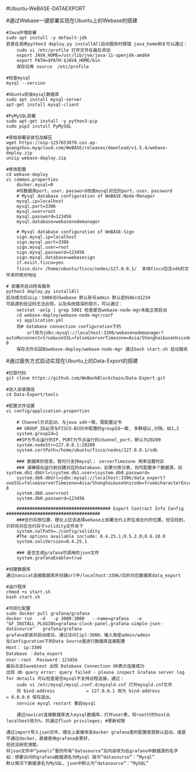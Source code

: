#Ubuntu-WeBASE-DATAEXPORT

#通过Webase一键部署实现在Ubuntu上的Webase的搭建

    #Java环境部署
    sudo apt install -y default-jdk
    若是在调用python3 deploy.py installAll启动服务时报错 java_home相关可以通过：
        sudo vi /etc/profile 打开文件在最后添加
        export JAVA_HOME=/usr/lib/jvm/java-11-openjdk-amd64
        export PATH=$PATH:$JAVA_HOME/bin
        保存后再 source  /etc/profile

    #检查mysql
    mysql --version

    #Ubuntu安装mysql数据库
    sudo apt install mysql-server
    apt-get install mysql-client

    #PyMySQL部署
    sudo apt-get install -y python3-pip
    sudo pip3 install PyMySQL

    #获取部署安装包及解压
    wget https://osp-1257653870.cos.ap-guangzhou.myqcloud.com/WeBASE/releases/download/v1.5.4/webase-deploy.zip
    unzip webase-deploy.zip

    #修改配置
    cd webase-deploy
    vi common.properties
        docker.mysql=0
        #将数据库port，user，password改成mysql对应的port，user，password
        # Mysql database configuration of WeBASE-Node-Manager
        mysql.ip=localhost
        mysql.port=3306
        mysql.user=root
        mysql.password=123456
        mysql.database=webasenodemanager

        # Mysql database configuration of WeBASE-Sign
        sign.mysql.ip=localhost
        sign.mysql.port=3306
        sign.mysql.user=root
        sign.mysql.password=123456
        sign.mysql.database=webasesign
        if.exist.fisco=yes
        fisco.dir= /home/ubuntu/fisco/nodes/127.0.0.1/  本地fisco包含sdk的文件夹的绝对地址

    # 部署并启动所有服务
    python3 deploy.py installAll
    启动成功后以ip：5000访问webase 默认账号admin 默认密码Abcd1234
    可能遇到验证码无法出现，以及系统错误的提示，可以通过：
        netstat -anlp | grep 5001 检查是否webase-node-mgr未能正常启动
        cd webase-deploy/webase-node-mgr/conf
        vi application.yml
        将# database connection configuration下的
            url改为jdbc:mysql://localhost:3306/webasenodemanager?autoReconnect=true&useSSL=false&serverTimezone=Asia/Shanghai&useUnicode=true&characterEncoding=UTF-8
        保存文件后回到webase-deploy/webase-node-mgr 通过bash start.sh 启动服务

#通过服务方式启动实现在Ubuntu上的Data-Export的搭建   

    #拉取代码
    git clone https://github.com/WeBankBlockchain/Data-Export.git 

    #进入安装路径
    cd Data-Export/tools
    
    #配置文件设置
    vi config/application.properties

        # Channel方式启动，与java sdk一致，需配置证书
        ## GROUP_ID必须与FISCO-BCOS中配置的groupId一致, 多群组以,分隔，如1,2
        system.groupId=1 
        ##IP为节点运行的IP，PORT为节点运行的channel_port，默认为20200
        system.nodeStr=127.0.0.1:20200
        system.certPath=/home/ubuntu/fisco/nodes/127.0.0.1/sdk 

        ### 数据库的信息，暂时只支持mysql； serverTimezone 用来设置时区
        ### 请确保在运行前创建对应的database，如果分库分表，则可配置多个数据源，如system.db1.dbUrl=\system.db1.user=\system.db0.password=
        system.db0.dbUrl=jdbc:mysql://localhost:3306/data_export?useSSL=false&serverTimezone=Asia/Shanghai&useUnicode=true&characterEncoding=UTF-8
        system.db0.user=root
        system.db0.password=123456

        #################################### Export Contract Info Config ####################################
        ###合约存放位置，理论上应该选择webase上部署合约上所生成合约的位置，但没找到，只好将对应合约存于solidity文件夹下
        system.solPath=./config/solidity
        #The options available include: 0.4.25.1;0.5.2.0;0.6.10.0
        system.solcVersion=0.4.25.1

        ### 是否生成grafana可调用的json文件
        system.grafanaEnable=true
    
    #创建数据库
    通过navicat连接数据库并创建url中/localhost:3306/后的对应数据库data_export

    #运行程序
    chmod +x start.sh
    bash start.sh

    #可视化配置
    sudo docker pull grafana/grafana
    docker run   -d   -p 3000:3000   --name=grafana   -e "GF_INSTALL_PLUGINS=grafana-clock-panel,grafana-simple-json-datasource"   grafana/grafana
    grafana安装并启动成功，通过访问[ip]:3000，输入账密admin/admin
    在Configuration下的Data Source里进行数据库连接配置
    Host： ip:3306
    Database ：data_export
    User：root  Password：123456
    最后点击Save&test 出现 Database Connection OK表示连接成功
    出现 db query error: query failed - please inspect Grafana server log for details 可以检查是否mysql不支持远程连接，通过：
        sudo vi /etc/mysql/mysql.conf.d/mysqld.cnf 打开mysqld.cnf文件
        将 bind-address            = 127.0.0.1 改为 bind-address            = 0.0.0.0 保存退出。
        service mysql restart 重启mysql

        通过navicat连接数据库进入mysql数据库，打开user表，将root行的host从localhost改为%，并通过flush privileges; #更新权限 

    通过import导入json文件，理论上直接改变docker grafana里的配置使其默认启动，或是不通过docker，直接使用grafana会更好，
    但还没研究清楚。 
    将json文件中“panels”里的所有“datasource”后内容改为在grafana中数据源的名字
    如：想要访问的grafana数据源名为Mysql 就令“datasource”：“Mysql”
    默认情况下数据源名为MySQL，json中默认为“datasource”：“MySQL”








